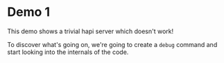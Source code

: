 # Demo 1

This demo shows a trivial hapi server which doesn't work!

To discover what's going on, we're going to create a `debug` command and start looking into the internals of the code.
